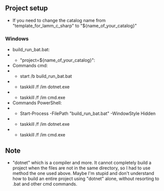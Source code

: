 ## Project setup

- If you need to change the catalog name from "template_for_lamm_c_sharp" to "${name_of_your_catalog}"

### Windows

- build_run_bat.bat:
- - "project=${name_of_your_catalog}":
- Commands cmd:
- - start /b build_run_bat.bat
- - taskkill /f /im dotnet.exe
- - taskkill /f /im cmd.exe
- Commands PowerShell:
- - Start-Process -FilePath "build_run_bat.bat" -WindowStyle Hidden
- - taskkill /f /im dotnet.exe
- - taskkill /f /im cmd.exe

## Note

- "dotnet" which is a compiler and more. It cannot completely build a project when the files are not in the same directory, so I had to use method the one used above. Maybe I'm stupid and don't understand how to build an entire project using "dotnet" alone, without resorting to .bat and other cmd commands.